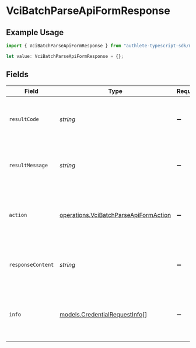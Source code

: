# VciBatchParseApiFormResponse

## Example Usage

```typescript
import { VciBatchParseApiFormResponse } from "authlete-typescript-sdk/models/operations";

let value: VciBatchParseApiFormResponse = {};
```

## Fields

| Field                                                                                          | Type                                                                                           | Required                                                                                       | Description                                                                                    |
| ---------------------------------------------------------------------------------------------- | ---------------------------------------------------------------------------------------------- | ---------------------------------------------------------------------------------------------- | ---------------------------------------------------------------------------------------------- |
| `resultCode`                                                                                   | *string*                                                                                       | :heavy_minus_sign:                                                                             | The code which represents the result of the API call.                                          |
| `resultMessage`                                                                                | *string*                                                                                       | :heavy_minus_sign:                                                                             | A short message which explains the result of the API call.                                     |
| `action`                                                                                       | [operations.VciBatchParseApiFormAction](../../models/operations/vcibatchparseapiformaction.md) | :heavy_minus_sign:                                                                             | The next action that the batch credential endpoint should take.                                |
| `responseContent`                                                                              | *string*                                                                                       | :heavy_minus_sign:                                                                             | The content of the response to the request sender.                                             |
| `info`                                                                                         | [models.CredentialRequestInfo](../../models/credentialrequestinfo.md)[]                        | :heavy_minus_sign:                                                                             | Information about the credential requests in the batch credential<br/>request.<br/>            |